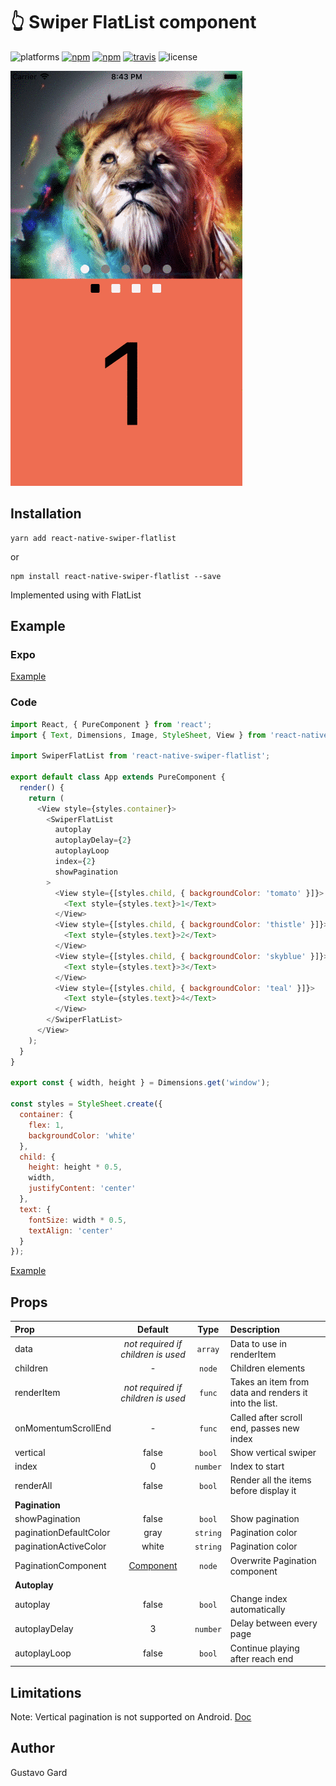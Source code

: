 # :point_up_2: Swiper FlatList component

![platforms](https://img.shields.io/badge/platforms-Android%20|%20iOS-brightgreen.svg)
[![npm](https://img.shields.io/npm/v/react-native-swiper-flatlist.svg)](https://www.npmjs.com/package/react-native-swiper-flatlist)
[![npm](https://img.shields.io/npm/dm/react-native-swiper-flatlist.svg)](https://www.npmjs.com/package/react-native-swiper-flatlist)
[![travis](https://travis-ci.org/gusgard/react-native-swiper-flatlist.svg?branch=master)](https://travis-ci.org/gusgard/react-native-swiper-flatlist)
![license](https://img.shields.io/npm/l/react-native-swiper-flatlist.svg)

![Demo](https://raw.githubusercontent.com/gusgard/react-native-swiper-flatlist/master/demo.gif)

## Installation

```
yarn add react-native-swiper-flatlist
```

or

```
npm install react-native-swiper-flatlist --save
```

Implemented using with FlatList

## Example

### Expo

[Example](https://snack.expo.io/@gusgard/react-native-swiper-flatlist)

### Code

```js
import React, { PureComponent } from 'react';
import { Text, Dimensions, Image, StyleSheet, View } from 'react-native';

import SwiperFlatList from 'react-native-swiper-flatlist';

export default class App extends PureComponent {
  render() {
    return (
      <View style={styles.container}>
        <SwiperFlatList
          autoplay
          autoplayDelay={2}
          autoplayLoop
          index={2}
          showPagination
        >
          <View style={[styles.child, { backgroundColor: 'tomato' }]}>
            <Text style={styles.text}>1</Text>
          </View>
          <View style={[styles.child, { backgroundColor: 'thistle' }]}>
            <Text style={styles.text}>2</Text>
          </View>
          <View style={[styles.child, { backgroundColor: 'skyblue' }]}>
            <Text style={styles.text}>3</Text>
          </View>
          <View style={[styles.child, { backgroundColor: 'teal' }]}>
            <Text style={styles.text}>4</Text>
          </View>
        </SwiperFlatList>
      </View>
    );
  }
}

export const { width, height } = Dimensions.get('window');

const styles = StyleSheet.create({
  container: {
    flex: 1,
    backgroundColor: 'white'
  },
  child: {
    height: height * 0.5,
    width,
    justifyContent: 'center'
  },
  text: {
    fontSize: width * 0.5,
    textAlign: 'center'
  }
});
```

[Example](./example/README.md)

## Props

| Prop                   |                      Default                      |   Type   | Description                                           |
| :--------------------- | :-----------------------------------------------: | :------: | :---------------------------------------------------- |
| data                   |        _not required if children is used_         | `array`  | Data to use in renderItem                             |
| children               |                         -                         |  `node`  | Children elements                                     |
| renderItem             |        _not required if children is used_         |  `func`  | Takes an item from data and renders it into the list. |
| onMomentumScrollEnd    |                         -                         |  `func`  | Called after scroll end, passes new index             |
| vertical               |                       false                       |  `bool`  | Show vertical swiper                                  |
| index                  |                         0                         | `number` | Index to start                                        |
| renderAll              |                       false                       |  `bool`  | Render all the items before display it                |
| **Pagination**         |
| showPagination         |                       false                       |  `bool`  | Show pagination                                       |
| paginationDefaultColor |                       gray                        | `string` | Pagination color                                      |
| paginationActiveColor  |                       white                       | `string` | Pagination color                                      |
| PaginationComponent    | [Component](./src/components/Pagination/index.js) |  `node`  | Overwrite Pagination component                        |
| **Autoplay**           |
| autoplay               |                       false                       |  `bool`  | Change index automatically                            |
| autoplayDelay          |                         3                         | `number` | Delay between every page                              |
| autoplayLoop           |                       false                       |  `bool`  | Continue playing after reach end                      |

<!--
autoplayDirection: PropTypes.bool.isRequired,  -->

## Limitations

Note: Vertical pagination is not supported on Android.
[Doc](https://github.com/facebook/react-native/blob/a48da14800013659e115bf2b58e31aa396e678e5/Libraries/Components/ScrollView/ScrollView.js#L274)

## Author

Gustavo Gard
